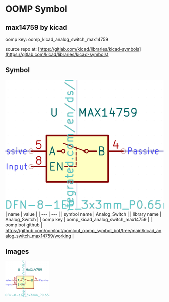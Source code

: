 # OOMP Symbol  
## max14759  by kicad  
  
oomp key: oomp_kicad_analog_switch_max14759  
  
source repo at: [https://gitlab.com/kicad/libraries/kicad-symbols](https://gitlab.com/kicad/libraries/kicad-symbols)  
## Symbol  
  
[![working.png](working_600.png)](working.png)  
| name | value | 
| --- | --- | 
| symbol name | Analog_Switch | 
| library name | Analog_Switch | 
| oomp key | oomp_kicad_analog_switch_max14759 | 
| oomp bot github | https://github.com/oomlout/oomlout_oomp_symbol_bot/tree/main/kicad_analog_switch_max14759/working | 
## Images  
  
[![working.png](working_140.png)](working.png)  
